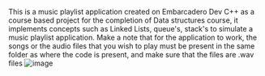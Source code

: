 This is a music playlist application created on Embarcadero Dev C++ as a course based project for the completion of Data structures course, it implements concepts such as Linked Lists, queue's, stack's to simulate a music playlist application.
Make a note that for the application to work, the songs or the audio files that you wish to play must be present in the same folder as where the code is present, and make sure that the files are .wav files
![image](https://github.com/user-attachments/assets/99ef2d70-5a88-408a-9c06-b6b13a782c81)
